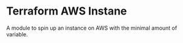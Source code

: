 # Terraform AWS Instane

A module to spin up an instance on AWS with the minimal amount of variable.
